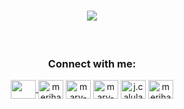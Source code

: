 <h1 align="center">
      <img
            src="https://readme-typing-svg.herokuapp.com?font=Righteous&size=36&pause=1000&color=B17BC1&center=true&vCenter=true&width=500&height=70&lines=Hola+%F0%9F%91%8B;I'm+Mary+Jane+Calulang!;" />
</h1>

<br />
<div align="center">
      <h3 align="Center">Connect with me:</h3>
      <a href="mailto:janecalulang@gmail.com" target="blank"><img align="center" <img
                  src="https://upload.wikimedia.org/wikipedia/commons/thumb/7/7e/Gmail_icon_%282020%29.svg/2560px-Gmail_icon_%282020%29.svg.png"
                  height="30" width="40" />
      </a>
      <a href="https://twitter.com/merihane_" target="blank"><img align="center"
                  src="https://raw.githubusercontent.com/rahuldkjain/github-profile-readme-generator/master/src/images/icons/Social/twitter.svg"
                  alt="merihane_" height="30" width="40" /></a>
      <a href="https://linkedin.com/in/mary-jane-calulang" target="blank"><img align="center"
                  src="https://raw.githubusercontent.com/rahuldkjain/github-profile-readme-generator/master/src/images/icons/Social/linked-in-alt.svg"
                  alt="mary-jane-calulang" height="30" width="40" /></a>
      <a href="https://stackoverflow.com/users/mary-jane-calulang" target="blank"><img align="center"
                  src="https://raw.githubusercontent.com/rahuldkjain/github-profile-readme-generator/master/src/images/icons/Social/stack-overflow.svg"
                  alt="mary-jane-calulang" height="30" width="40" /></a>
      <a href="https://fb.com/j.calulang" target="blank"><img align="center"
                  src="https://raw.githubusercontent.com/rahuldkjain/github-profile-readme-generator/master/src/images/icons/Social/facebook.svg"
                  alt="j.calulang" height="30" width="40" /></a>
      <a href="https://instagram.com/merihanei" target="blank"><img align="center"
                  src="https://raw.githubusercontent.com/rahuldkjain/github-profile-readme-generator/master/src/images/icons/Social/instagram.svg"
                  alt="merihanei" height="30" width="40" /></a>
</div>
